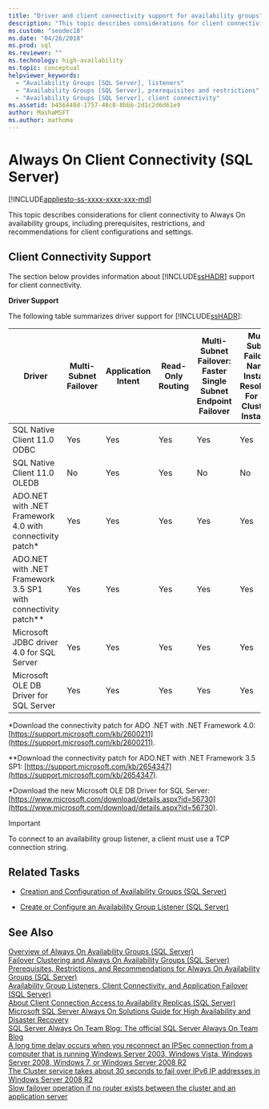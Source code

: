 ```yaml
---
title: "Driver and client connectivity support for availability groups"
description: "This topic describes considerations for client connectivity to Always On availability groups, including prerequisites, restrictions, and recommendations for client configurations and settings. "
ms.custom: "seodec18"
ms.date: "04/26/2018"
ms.prod: sql
ms.reviewer: ""
ms.technology: high-availability
ms.topic: conceptual
helpviewer_keywords: 
  - "Availability Groups [SQL Server], listeners"
  - "Availability Groups [SQL Server], prerequisites and restrictions"
  - "Availability Groups [SQL Server], client connectivity"
ms.assetid: b456448d-1757-48c8-8bbb-2d1c2d6d61e9
author: MashaMSFT
ms.author: mathoma
---
```

# Always On Client Connectivity (SQL Server)
[!INCLUDE[appliesto-ss-xxxx-xxxx-xxx-md](../../../includes/appliesto-ss-xxxx-xxxx-xxx-md.md)]

  This topic describes considerations for client connectivity to Always On availability groups, including prerequisites, restrictions, and recommendations for client configurations and settings.  
  
 
##  <a name="ClientConnSupport"></a> Client Connectivity Support  
 The section below provides information about [!INCLUDE[ssHADR](../../../includes/sshadr-md.md)] support for client connectivity.  
  
 **Driver Support**  
  
 The following table summarizes driver support for [!INCLUDE[ssHADR](../../../includes/sshadr-md.md)]:  
  
|Driver|Multi-Subnet Failover|Application Intent|Read-Only Routing|Multi-Subnet Failover: Faster Single Subnet Endpoint Failover|Multi-Subnet Failover: Named Instance Resolution For SQL Clustered Instances|  
|------------|----------------------------|------------------------|------------------------|--------------------------------------------------------------------|-----------------------------------------------------------------------------------|  
|SQL Native Client 11.0 ODBC|Yes|Yes|Yes|Yes|Yes|  
|SQL Native Client 11.0 OLEDB|No|Yes|Yes|No|No|  
|ADO.NET with .NET Framework 4.0 with connectivity patch*|Yes|Yes|Yes|Yes|Yes|  
|ADO.NET with .NET Framework 3.5 SP1 with connectivity patch**|Yes|Yes|Yes|Yes|Yes|  
|Microsoft JDBC driver 4.0 for SQL Server|Yes|Yes|Yes|Yes|Yes| 
|Microsoft OLE DB Driver for SQL Server|Yes|Yes|Yes|Yes|Yes| 
  
 *Download the connectivity patch for ADO .NET with .NET Framework 4.0: [https://support.microsoft.com/kb/2600211](https://support.microsoft.com/kb/2600211).  
  
 **Download the connectivity patch for ADO.NET with .NET Framework 3.5 SP1: [https://support.microsoft.com/kb/2654347](https://support.microsoft.com/kb/2654347).  
 
 *Download the new Microsoft OLE DB Driver for SQL Server: [https://www.microsoft.com/download/details.aspx?id=56730](https://www.microsoft.com/download/details.aspx?id=56730).  

> [!IMPORTANT]  
>  To connect to an availability group listener, a client must use a TCP connection string.  
  
##  <a name="RelatedTasks"></a> Related Tasks  
  
-   [Creation and Configuration of Availability Groups &#40;SQL Server&#41;](../../../database-engine/availability-groups/windows/creation-and-configuration-of-availability-groups-sql-server.md)  
  
-   [Create or Configure an Availability Group Listener &#40;SQL Server&#41;](../../../database-engine/availability-groups/windows/create-or-configure-an-availability-group-listener-sql-server.md)  
  
## See Also  
 [Overview of Always On Availability Groups &#40;SQL Server&#41;](../../../database-engine/availability-groups/windows/overview-of-always-on-availability-groups-sql-server.md)   
 [Failover Clustering and Always On Availability Groups &#40;SQL Server&#41;](../../../database-engine/availability-groups/windows/failover-clustering-and-always-on-availability-groups-sql-server.md)   
 [Prerequisites, Restrictions, and Recommendations for Always On Availability Groups &#40;SQL Server&#41;](../../../database-engine/availability-groups/windows/prereqs-restrictions-recommendations-always-on-availability.md)   
 [Availability Group Listeners, Client Connectivity, and Application Failover &#40;SQL Server&#41;](../../../database-engine/availability-groups/windows/listeners-client-connectivity-application-failover.md)   
 [About Client Connection Access to Availability Replicas &#40;SQL Server&#41;](../../../database-engine/availability-groups/windows/about-client-connection-access-to-availability-replicas-sql-server.md)   
 [Microsoft SQL Server Always On Solutions Guide for High Availability and Disaster Recovery](https://go.microsoft.com/fwlink/?LinkId=227600)   
 [SQL Server Always On Team Blog: The official SQL Server Always On Team Blog](https://blogs.msdn.microsoft.com/sqlalwayson/)   
 [A long time delay occurs when you reconnect an IPSec connection from a computer that is running Windows Server 2003, Windows Vista, Windows Server 2008, Windows 7, or Windows Server 2008 R2](https://support.microsoft.com/kb/980915)   
 [The Cluster service takes about 30 seconds to fail over IPv6 IP addresses in Windows Server 2008 R2](https://support.microsoft.com/kb/2578113)   
 [Slow failover operation if no router exists between the cluster and an application server](https://support.microsoft.com/kb/2582281)  
  
  

